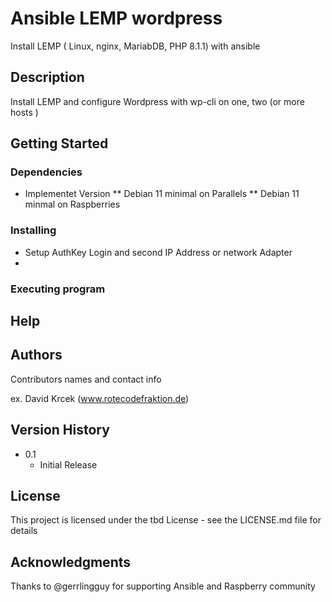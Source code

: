 # Ansible LEMP wordpress

Install LEMP ( Linux, nginx, MariabDB, PHP 8.1.1) with ansible

## Description

Install LEMP and configure Wordpress with wp-cli on one, two (or more hosts )

## Getting Started

### Dependencies

* Implementet Version 
** Debian 11 minimal on Parallels
** Debian 11 minmal on Raspberries

### Installing

* Setup AuthKey Login and second IP Address or network Adapter
* 
### Executing program

## Help

## Authors

Contributors names and contact info

ex. David Krcek (www.rotecodefraktion.de) 

## Version History

* 0.1
    * Initial Release

## License

This project is licensed under the tbd License - see the LICENSE.md file for details

## Acknowledgments

Thanks to @gerrlingguy for supporting Ansible and Raspberry community
